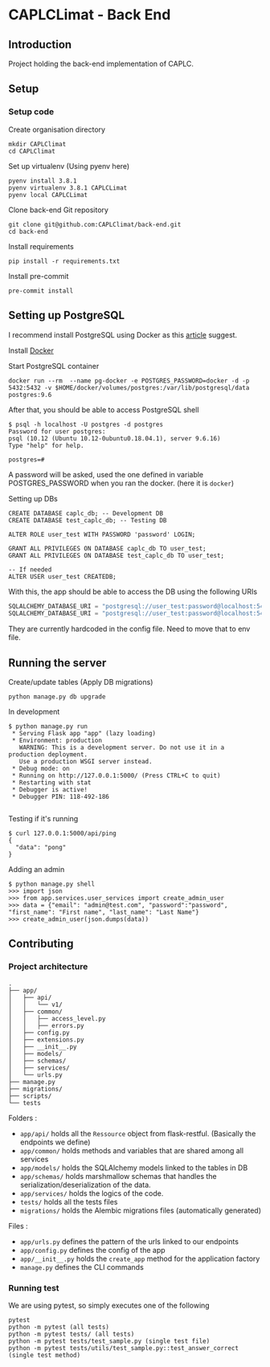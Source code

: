 # CAPLCLimat - Back End
## Introduction
Project holding the back-end implementation of CAPLC.

## Setup

### Setup code
Create organisation directory
```shell script
mkdir CAPLClimat
cd CAPLClimat
```

Set up virtualenv
(Using pyenv here)
```shell script
pyenv install 3.8.1
pyenv virtualenv 3.8.1 CAPLCLimat
pyenv local CAPLCLimat
```

Clone back-end Git repository
```shell script
git clone git@github.com:CAPLClimat/back-end.git
cd back-end
```

Install requirements
```shell script
pip install -r requirements.txt
```

Install pre-commit
```shell script
pre-commit install
```

## Setting up PostgreSQL
I recommend install PostgreSQL using Docker as this [article](https://medium.com/hackernoon/dont-install-postgres-docker-pull-postgres-bee20e200198) suggest.

Install [Docker](https://www.docker.com/get-started)

Start PostgreSQL container
```shell script
docker run --rm  --name pg-docker -e POSTGRES_PASSWORD=docker -d -p 5432:5432 -v $HOME/docker/volumes/postgres:/var/lib/postgresql/data  postgres:9.6
```

After that, you should be able to access PostgreSQL shell
```shell script
$ psql -h localhost -U postgres -d postgres
Password for user postgres:
psql (10.12 (Ubuntu 10.12-0ubuntu0.18.04.1), server 9.6.16)
Type "help" for help.

postgres=#
```
A password will be asked, used the one defined in variable POSTGRES_PASSWORD when you ran the docker. (here it is `docker`)

Setting up DBs
```postgresql
CREATE DATABASE caplc_db; -- Development DB
CREATE DATABASE test_caplc_db; -- Testing DB

ALTER ROLE user_test WITH PASSWORD 'password' LOGIN;

GRANT ALL PRIVILEGES ON DATABASE caplc_db TO user_test;
GRANT ALL PRIVILEGES ON DATABASE test_caplc_db TO user_test;

-- If needed
ALTER USER user_test CREATEDB;
```

With this, the app should be able to access the DB using the following URIs
```python
SQLALCHEMY_DATABASE_URI = "postgresql://user_test:password@localhost:5432/caplc_db"
SQLALCHEMY_DATABASE_URI = "postgresql://user_test:password@localhost:5432/test_caplc_db"
```
They are currently hardcoded in the config file. Need to move that to env file.

## Running the server
Create/update tables (Apply DB migrations)
```shell script
python manage.py db upgrade
```


In development
```shell script
$ python manage.py run
 * Serving Flask app "app" (lazy loading)
 * Environment: production
   WARNING: This is a development server. Do not use it in a production deployment.
   Use a production WSGI server instead.
 * Debug mode: on
 * Running on http://127.0.0.1:5000/ (Press CTRL+C to quit)
 * Restarting with stat
 * Debugger is active!
 * Debugger PIN: 118-492-186


```

Testing if it's running
```shell script
$ curl 127.0.0.1:5000/api/ping
{
  "data": "pong"
}
```

Adding an admin
```shell script
$ python manage.py shell
>>> import json
>>> from app.services.user_services import create_admin_user
>>> data = {"email": "admin@test.com", "password":"password", "first_name": "First name", "last_name": "Last Name"}
>>> create_admin_user(json.dumps(data))
```

## Contributing
### Project architecture
```text
.
├── app/
│   ├── api/
│   │   └── v1/
│   ├── common/
│   │   ├── access_level.py
│   │   ├── errors.py
│   ├── config.py
│   ├── extensions.py
│   ├── __init__.py
│   ├── models/
│   ├── schemas/
│   ├── services/
│   └── urls.py
├── manage.py
├── migrations/
├── scripts/
└── tests
```

Folders :
- `app/api/` holds all the `Ressource` object from flask-restful. (Basically the endpoints we define)
- `app/common/` holds methods and variables that are shared among all services
- `app/models/` holds the SQLAlchemy models linked to the tables in DB
- `app/schemas/` holds marshmallow schemas that handles the serialization/deserialization of the data.
- `app/services/` holds the logics of the code.
- `tests/` holds all the tests files
- `migrations/` holds the Alembic migrations files (automatically generated)

Files :
- `app/urls.py` defines the pattern of the urls linked to our endpoints
- `app/config.py` defines the config of the app
- `app/__init__.py` holds the `create_app` method for the application factory
- `manage.py` defines the CLI commands

### Running test
We are using pytest, so simply executes one of the following
```shell script
pytest
python -m pytest (all tests)
python -m pytest tests/ (all tests)
python -m pytest tests/test_sample.py (single test file)
python -m pytest tests/utils/test_sample.py::test_answer_correct (single test method)
```
